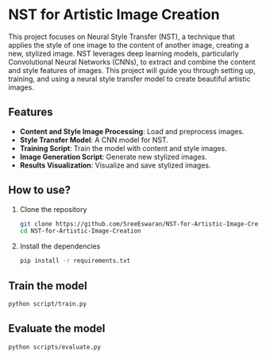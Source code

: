 # NST for Artistic Image Creation

This project focuses on Neural Style Transfer (NST), a technique that applies the style of one image to the content of another image, creating a new, stylized image. NST leverages deep learning models, particularly Convolutional Neural Networks (CNNs), to extract and combine the content and style features of images. This project will guide you through setting up, training, and using a neural style transfer model to create beautiful artistic images.

## Features

- **Content and Style Image Processing**: Load and preprocess images.
- **Style Transfer Model**: A CNN model for NST.
- **Training Script**: Train the model with content and style images.
- **Image Generation Script**: Generate new stylized images.
- **Results Visualization**: Visualize and save stylized images.

## How to use?

1. Clone the repository
   ```bash
   git clone https://github.com/SreeEswaran/NST-for-Artistic-Image-Creation.git
   cd NST-for-Artistic-Image-Creation
   ```

2. Install the dependencies
   ```bash
   pip install -r requirements.txt
   ```
## Train the model
   ```bash
   python script/train.py
   ```
## Evaluate the model
   ```bash
   python scripts/evaluate.py
   ```
